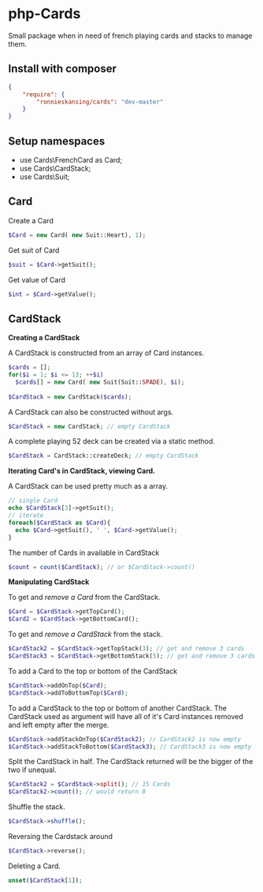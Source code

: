 php-Cards
======================
Small package when in need of french playing cards 
and stacks to manage them.


Install with composer
------------------------
```json
{
	"require": {
		"ronnieskansing/cards": "dev-master"
	}
}
```

Setup namespaces
------------------------
- use Cards\FrenchCard as Card;
- use Cards\CardStack;
- use Cards\Suit;


Card
------------------------

Create a Card
```php
$Card = new Card( new Suit::Heart), 1);
```
Get suit of Card
```php
$suit = $Card->getSuit();
```
Get value of Card
```php
$int = $Card->getValue();
```

CardStack
------------------------

**Creating a CardStack**

A CardStack is constructed from an array of Card instances.
```php
$cards = [];
for($i = 1; $i <= 13; ++$i)
  $cards[] = new Card( new Suit(Suit::SPADE), $i);
  
$CardStack = new CardStack($cards);
```

A CardStack can also be constructed without args.
```php
$CardStack = new CardStack; // empty CardStack
```

A complete playing 52 deck can be created via a static method.
```php
$CardStack = CardStack::createDeck; // empty CardStack
```


**Iterating Card's in CardStack, viewing Card.**

A CardStack can be used pretty much as a array.
```php
// single Card
echo $CardStack[3]->getSuit();
// iterate
foreach($CardStack as $Card){
  echo $Card->getSuit(), ' ', $Card->getValue();
}
```

The number of Cards in available in CardStack
```php
$count = count($CardStack); // or $CardStack->count()
```


**Manipulating CardStack**

To get and *remove a Card* from the CardStack.
```php
$Card = $CardStack->getTopCard();
$Card2 = $CardStack->getBottomCard();
```

To get and *remove a CardStack* from the stack.
```php
$CardStack2 = $CardStack->getTopStack(3); // get and remove 3 cards
$CardStack3 = $CardStack->getBottomStack(5); // get and remove 3 cards
```

To add a Card to the top or bottom of the CardStack
```php
$CardStack->addOnTop($Card);
$CardStack->addToBottomTop($Card);
```

To add a CardStack to the top or bottom of another CardStack.
The CardStack used as argument will have all of it's Card instances
removed and left empty after the merge.
```php
$CardStack->addStackOnTop($CardStack2); // CardStack2 is now empty
$CardStack->addStackToBottom($CardStack3); // CardStack3 is now empty
```

Split the CardStack in half. The CardStack returned will be the bigger
of the two if unequal. 
```php
$CardStack2 = $CardStack->split(); // 15 Cards
$CardStack2->count(); // would return 8
```

Shuffle the stack.
```php
$CardStack->shuffle();
```

Reversing the Cardstack around
```php
$CardStack->reverse();
```

Deleting a Card.
```php
unset($CardStack[1]);
```